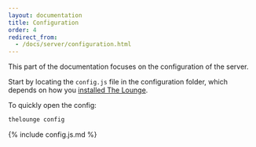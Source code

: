 ```yaml
---
layout: documentation
title: Configuration
order: 4
redirect_from:
  - /docs/server/configuration.html
---
```


This part of the documentation focuses on the configuration of the server.

Start by locating the `config.js` file in the configuration folder, which
depends on how you [installed The Lounge](/docs/install-and-upgrade.html).

To quickly open the config:

```sh
thelounge config
```

<!--
Content for the following is generated by this script in the main repo:
https://github.com/thelounge/lounge/blob/master/scripts/generate-config-doc.js
-->

{% include config.js.md %}
